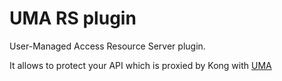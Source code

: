 # UMA RS plugin

User-Managed Access Resource Server plugin.

It allows to protect your API which is proxied by Kong with [UMA](https://kantarainitiative.org/confluence/display/uma/Home)
